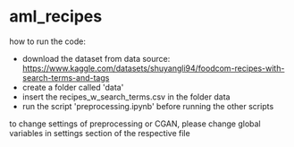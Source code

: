 # aml_recipes

how to run the code:

- download the dataset from data source: https://www.kaggle.com/datasets/shuyangli94/foodcom-recipes-with-search-terms-and-tags
- create a folder called 'data'
- insert the recipes_w_search_terms.csv in the folder data
- run the script 'preprocessing.ipynb' before running the other scripts

to change settings of preprocessing or CGAN, please change global variables in settings section of the respective file
